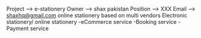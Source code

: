 Project --> e-stationery
Owner   --> shax pakistan
Position --> XXX
Email  --> shaxhq@gmail.com
online stationery based on multi vendors
Electronic stationery/ online stationery
-eCommerce service
-Booking service
-Payment service

